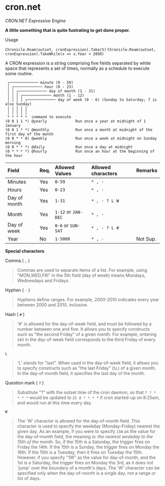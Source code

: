 # cron.net
*CRON.NET Expressive Engine*

**A little something that is quite fustrating to get done proper.**

Usage 

`Chronicle.Roam(outset, cronExpression).Take(5)`
`Chronicle.Roam(outset, cronExpression).TakeWhile(x => x.Year < 2050)`

A CRON expression is a string comprising five fields separated by white space that represents a set of times, normally as a schedule to execute some routine.

```
 ┌───────────── minute (0 - 59)
 │ ┌───────────── hour (0 - 23)
 │ │ ┌───────────── day of month (1 - 31)
 │ │ │ ┌───────────── month (1 - 12)
 │ │ │ │ ┌───────────── day of week (0 - 6) (Sunday to Saturday; 7 is also Sunday)
 │ │ │ │ │
 │ │ │ │ │
 * * * * *  command to execute
(0 0 1 1 *) @yearly             Run once a year at midnight of 1 January
(0 0 1 * *) @monthly            Run once a month at midnight of the first day of the month
(0 0 * * 0) @weekly             Run once a week at midnight on Sunday morning
(0 0 * * *) @daily              Run once a day at midnight
(0 * * * *) @hourly             Run once an hour at the beginning of the hour
```

| Field          | Req. | Allowed Values              | Allowed characters | Remarks  |
|:---------------|:-----|:----------------------------|:-------------------|:---------|
| Minutes        | Yes  | ```0-59```	              |```* , -```         |          |
| Hours          | Yes  | ```0-23```                  |```* , -```         |          |
| Day of month   | Yes  | ```1-31```                  |```* , - ? L W```   |          |
| Month          | Yes  | ```1-12``` or ```JAN-DEC``` |```* , -```         |          |
| Day of week    | Yes  | ```0-6``` or ```SUN-SAT```  |```* , - ? L #```   |          |
| Year           | No   | ```1-5000```                |```* , -```         | Not Sup. |

**Special characters**

Comma ( ```,``` )
> Commas are used to separate items of a list. For example, using "MON,WED,FRI" in the 5th field (day of week) means Mondays, Wednesdays and Fridays.

Hyphen ( ```-``` )
> Hyphens define ranges. For example, 2000-2010 indicates every year between 2000 and 2010, inclusive.

Hash ( ```#``` )
> '#' is allowed for the day-of-week field, and must be followed by a number between one and five. It allows you to specify constructs such as "the second Friday" of a given month. For example, entering ```5#3``` in the day-of-week field corresponds to the third Friday of every month.

```L```
> 'L' stands for "last". When used in the day-of-week field, it allows you to specify constructs such as "the last Friday" (```5L```) of a given month. In the day-of-month field, it specifies the last day of the month.

Question mark ( ```?``` )
> Substitute "?" with the outset time of the cron daemon, so that ```? ? * * * *``` would be updated to ```25 8 * * * *``` if cron started-up on 8:25am, and would run at this time every day.

```W```
> The 'W' character is allowed for the day-of-month field. This character is used to specify the weekday (Monday-Friday) nearest the given day. As an example, if you were to specify ```15W``` as the value for the day-of-month field, the meaning is: *the nearest weekday to the 15th of the month*. So, if the 15th is a Saturday, the trigger fires on Friday the 14th. If the 15th is a Sunday, the trigger fires on Monday the 16th. If the 15th is a Tuesday, then it fires on Tuesday the 15th. However, if you specify "1W" as the value for day-of-month, and the 1st is a Saturday, the trigger fires on Monday the 3rd, as it does not 'jump' over the boundary of a month's days. The 'W' character can be specified only when the day-of-month is a single day, not a range or list of days.
